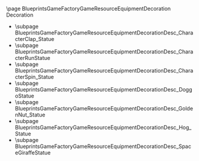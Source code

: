 \page BlueprintsGameFactoryGameResourceEquipmentDecoration Decoration
- \subpage BlueprintsGameFactoryGameResourceEquipmentDecorationDesc_CharacterClap_Statue
- \subpage BlueprintsGameFactoryGameResourceEquipmentDecorationDesc_CharacterRunStatue
- \subpage BlueprintsGameFactoryGameResourceEquipmentDecorationDesc_CharacterSpin_Statue
- \subpage BlueprintsGameFactoryGameResourceEquipmentDecorationDesc_DoggoStatue
- \subpage BlueprintsGameFactoryGameResourceEquipmentDecorationDesc_GoldenNut_Statue
- \subpage BlueprintsGameFactoryGameResourceEquipmentDecorationDesc_Hog_Statue
- \subpage BlueprintsGameFactoryGameResourceEquipmentDecorationDesc_SpaceGiraffeStatue
